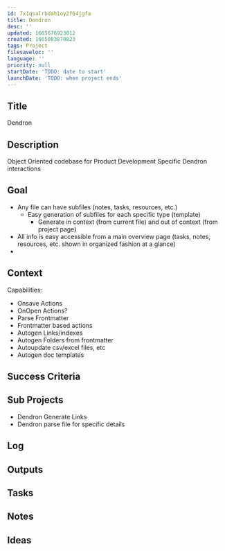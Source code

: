 ```yaml
---
id: 7x1qsalrbdah1oy2f64jgfa
title: Dendron
desc: ''
updated: 1665676923012
created: 1665083870823
tags: Project
filesaveloc: ''
language: ''
priority: null
startDate: 'TODO: date to start'
launchDate: 'TODO: when project ends'
---
```


## Title
Dendron

## Description
Object Oriented codebase for Product Development Specific Dendron interactions


## Goal
<!-- What are you trying to accomplish -->
- Any file can have subfiles (notes, tasks, resources, etc.)
    - Easy generation of subfiles for each specific type (template) 
        - Generate in context (from current file) and out of context (from project page)
- All info is easy accessible from a main overview page (tasks, notes, resources, etc. shown in organized fashion at a glance)
- 


## Context
<!-- Related Projects - Ideally build this into an automated "what's this building on/leading to" filler spot -->
Capabilities:
- Onsave Actions
- OnOpen Actions?
- Parse Frontmatter
- Frontmatter based actions
- Autogen Links/indexes
- Autogen Folders from frontmatter
- Autoupdate csv/excel files, etc
- Autogen doc templates


## Success Criteria
<!-- milestones for this project -->

## Sub Projects
<!-- For larger projects, list out sub projects related-->
- Dendron Generate Links
- Dendron parse file for specific details


## Log
<!-- For longer projects, keep a rough log of major events-->

## Outputs
<!-- any outputs that were generated from this project. eg. slides, videos, etc-->

<!-- Everything below this line is work needed to achieve the stated goal-->

## Tasks
<!-- use this space to track current tasks. alternatively, you can also link to your daily journal note -->

## Notes
<!-- use this space for arbitrary notes -->

## Ideas
<!-- relevant thoughts, ideas, or resources -->

